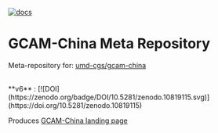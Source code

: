 <!-- badges: start --> 
[![docs](https://github.com/umd-cgs/metarepo_gcam-china/actions/workflows/docs.yaml/badge.svg?branch=main)](https://github.com/umd-cgs/metarepo_gcam-china/actions/workflows/docs.yaml)
<!-- badges: end -->
# GCAM-China Meta Repository

Meta-repository for: [umd-cgs/gcam-china](https://github.com/umd-cgs/gcam-china) 

<br>
**v6** : 
[![DOI](https://zenodo.org/badge/DOI/10.5281/zenodo.10819115.svg)](https://doi.org/10.5281/zenodo.10819115)

Produces [GCAM-China landing page](https://umd-cgs.github.io/metarepo_gcam-china/index.html)


